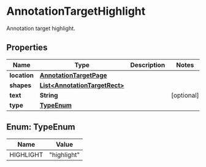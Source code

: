 

# AnnotationTargetHighlight

Annotation target highlight.

## Properties

| Name | Type | Description | Notes |
|------------ | ------------- | ------------- | -------------|
|**location** | [**AnnotationTargetPage**](AnnotationTargetPage.md) |  |  |
|**shapes** | [**List&lt;AnnotationTargetRect&gt;**](AnnotationTargetRect.md) |  |  |
|**text** | **String** |  |  [optional] |
|**type** | [**TypeEnum**](#TypeEnum) |  |  |



## Enum: TypeEnum

| Name | Value |
|---- | -----|
| HIGHLIGHT | &quot;highlight&quot; |



